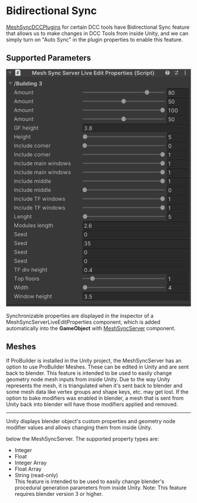 # Bidirectional Sync

[MeshSyncDCCPlugins](https://docs.unity3d.com/Packages/com.unity.meshsync.dcc-plugins@latest)
for certain DCC tools have Bidirectional Sync feature that allows us to make changes in DCC Tools from inside Unity, 
and we can simply turn on "Auto Sync" in the plugin properties to enable this feature.

## Supported Parameters

![](images/MeshSyncServerLiveEditProperties.png)

Synchronizable properties are displayed in the inspector of a MeshSyncServerLiveEditProperties component, 
which is added automatically into the **GameObject** with [MeshSyncServer](MeshSyncServer.md) component.


## Meshes
If ProBuilder is installed in the Unity project, the MeshSyncServer has an option to use ProBuilder Meshes.
These can be edited in Unity and are sent back to blender. 
This feature is intended to be used to easily change geometry node mesh inputs from inside Unity.
Due to the way Unity represents the mesh, it is triangulated when it's sent back to blender 
and some mesh data like vertex groups and shape keys, etc. may get lost. 
If the option to bake modifiers was enabled in blender, 
a mesh that is sent from Unity back into blender will have those modifiers applied and removed.




---------------------


Unity displays blender object's custom properties and geometry node modifier values and allows changing them from inside Unity.

 below the MeshSyncServer.
The supported property types are:
* Integer
* Float
* Integer Array
* Float Array
* String (read-only)  
This feature is intended to be used to easily change blender's procedural generation parameters from inside Unity.
Note: This feature requires blender version 3 or higher.



